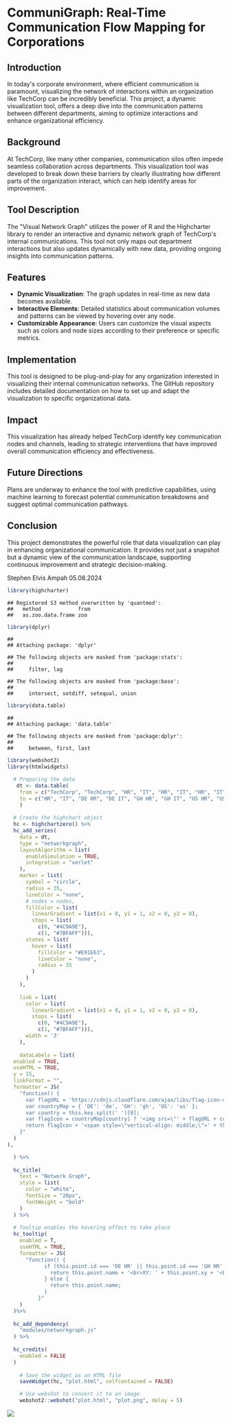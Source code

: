 # CommuniGraph: Real-Time Communication Flow Mapping for Corporations

## Introduction

In today's corporate environment, where efficient communication is paramount, visualizing the network of interactions within an organization like TechCorp can be incredibly beneficial. This project, a dynamic visualization tool, offers a deep dive into the communication patterns between different departments, aiming to optimize interactions and enhance organizational efficiency.

## Background

At TechCorp, like many other companies, communication silos often impede seamless collaboration across departments. This visualization tool was developed to break down these barriers by clearly illustrating how different parts of the organization interact, which can help identify areas for improvement.

## Tool Description

The "Visual Network Graph" utilizes the power of R and the Highcharter library to render an interactive and dynamic network graph of TechCorp's internal communications. This tool not only maps out department interactions but also updates dynamically with new data, providing ongoing insights into communication patterns.

## Features

- **Dynamic Visualization**: The graph updates in real-time as new data becomes available.
- **Interactive Elements**: Detailed statistics about communication volumes and patterns can be viewed by hovering over any node.
- **Customizable Appearance**: Users can customize the visual aspects such as colors and node sizes according to their preference or specific metrics.

## Implementation

This tool is designed to be plug-and-play for any organization interested in visualizing their internal communication networks. The GitHub repository includes detailed documentation on how to set up and adapt the visualization to specific organizational data.

## Impact

This visualization has already helped TechCorp identify key communication nodes and channels, leading to strategic interventions that have improved overall communication efficiency and effectiveness.

## Future Directions

Plans are underway to enhance the tool with predictive capabilities, using machine learning to forecast potential communication breakdowns and suggest optimal communication pathways.

## Conclusion

This project demonstrates the powerful role that data visualization can play in enhancing organizational communication. It provides not just a snapshot but a dynamic view of the communication landscape, supporting continuous improvement and strategic decision-making.


Stephen Elvis Ampah
05.08.2024

``` r
library(highcharter)
```

    ## Registered S3 method overwritten by 'quantmod':
    ##   method            from
    ##   as.zoo.data.frame zoo

``` r
library(dplyr)
```

    ## 
    ## Attaching package: 'dplyr'

    ## The following objects are masked from 'package:stats':
    ## 
    ##     filter, lag

    ## The following objects are masked from 'package:base':
    ## 
    ##     intersect, setdiff, setequal, union

``` r
library(data.table)
```

    ## 
    ## Attaching package: 'data.table'

    ## The following objects are masked from 'package:dplyr':
    ## 
    ##     between, first, last

``` r
library(webshot2)
library(htmlwidgets)
```

``` r
  # Preparing the data
   dt <- data.table(
    from = c("TechCorp", "TechCorp", "HR", "IT", "HR", "IT", "HR", "IT"),
    to = c("HR", "IT", "DE HR", "DE IT", "GH HR", "GH IT", "US HR", "US IT")
    )
  
  # Create the highchart object
  hc <- highchartzero() %>%
  hc_add_series(
    data = dt,
    type = "networkgraph",
    layoutAlgorithm = list(
      enableSimulation = TRUE,
      integration = "verlet"
    ),
    marker = list(
      symbol = "circle",
      radius = 35,
      lineColor = "none",
      # nodes = nodes,
      fillColor = list(
        linearGradient = list(x1 = 0, y1 = 1, x2 = 0, y2 = 0),
        stops = list(
          c(0, "#4C9A9E"),
          c(1, "#7BFAFF"))),
      states = list(
        hover = list(
          fillColor = "#E91E63",
          lineColor = "none",
          radius = 35
        )
      )
    ),
    
    link = list(
      color = list(
        linearGradient = list(x1 = 0, y1 = 1, x2 = 0, y2 = 0),
        stops = list(
          c(0, "#4C9A9E"),
          c(1, "#7BFAFF"))),
      width = '3'
    ),
    
    dataLabels = list(
  enabled = TRUE,
  useHTML = TRUE,
  y = 15,
  linkFormat = "",
  formatter = JS(
    "function() {
      var flagURL = 'https://cdnjs.cloudflare.com/ajax/libs/flag-icon-css/3.4.3/flags/4x3/';
      var countryMap = { 'DE': 'de', 'GH': 'gh', 'US': 'us' };
      var country = this.key.split(' ')[0];
      var flagIcon = countryMap[country] ? '<img src=\"' + flagURL + countryMap[country] + '.svg\" style=\"width: 15px; height: 15px; margin-right: 5px; vertical-align: middle;\">' : '';
      return flagIcon + '<span style=\"vertical-align: middle;\">' + this.key + '</span>';
    }"
  )
),

  ) %>%
  
  hc_title(
    text = "Network Graph",
    style = list(
      color = "white",
      fontSize = "20px",
      fontWeight = "bold"
    )
  ) %>%
  
  # Tooltip enables the hovering effect to take place
  hc_tooltip(
    enabled = T,
    useHTML = TRUE,
    formatter = JS(
      "function() {
            if (this.point.id === 'DE HR' || this.point.id === 'GH HR' || this.point.id === 'US HR' || this.point.id === 'DE IT' || this.point.id === 'GH IT' || this.point.id === 'US IT') {
              return this.point.name + '<br>XY: ' + this.point.xy + '<br>MN: ' + this.point.mn;
            } else {
              return this.point.name;
            }
          }"
    )
  )%>%
  
  hc_add_dependency(
    "modules/networkgraph.js"
  ) %>%
  
  hc_credits(
    enabled = FALSE
  ) 
  
    # Save the widget as an HTML file
    saveWidget(hc, "plot.html", selfcontained = FALSE)

    # Use webshot to convert it to an image
    webshot2::webshot("plot.html", "plot.png", delay = 5)
```

![](CommuniGraph_files/figure-gfm/unnamed-chunk-2-1.png)<!-- -->
